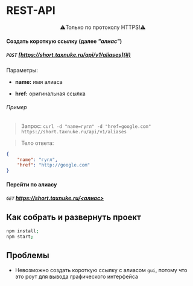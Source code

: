 # REST-API

<p align="center">
    ⚠️Только по протоколу HTTPS!⚠️
</p>

#### Создать короткую ссылку (далее _"алиас"_)

##### `POST` [https://short.taxnuke.ru/api/v1/aliases](#)

Параметры:

* **name:** имя алиаса

* **href:** оригинальная ссылка

###### Пример
> Запрос:
`curl -d "name=гугл" -d "href=google.com" https://short.taxnuke.ru/api/v1/aliases`

> Тело ответа:
```json
{
    "name": "гугл",
    "href": "http://google.com"
}
```

#### Перейти по алиасу

##### `GET` [https://short.taxnuke.ru/<алиас>](#)

## Как собрать и развернуть проект
```sh
npm install;
npm start;
```

<!-- ## TODO -->
<!-- - [ ] Любой пользователь без регистрации может сжимать ссылки -->
<!-- - [ ] Зарегистрированный пользователь может видеть аналитику ссылок (переходы, устройства, местоположения) -->
<!-- - [ ] Пользователь видит свои последние сокращенные ссылки, даже без регистрации (основываясь на cookie) -->
<!-- - [ ] Пользователь может изменить адрес, на который перенаправляет короткая ссылка после её создания -->
<!-- - [ ] В GUI при заходе с непустым буфером обмена, происходит автоматическая вставка содержимого для сжатия -->

## Проблемы

* Невозможно создать короткую ссылку с алиасом `gui`, потому что это роут для вывода графического интерфейса
